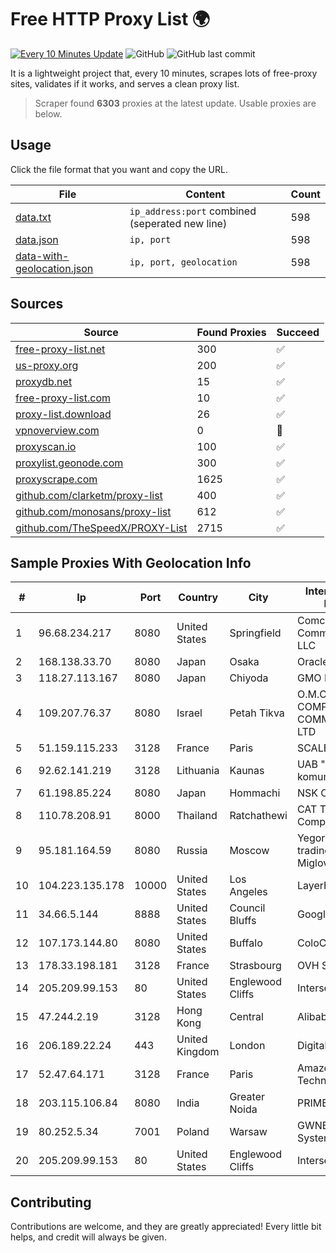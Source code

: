 
# Free HTTP Proxy List 🌍

[![Every 10 Minutes Update](https://github.com/mertguvencli/http-proxy-list/actions/workflows/main.yml/badge.svg?branch=main)](https://github.com/mertguvencli/http-proxy-list/actions/workflows/main.yml)
![GitHub](https://img.shields.io/github/license/mertguvencli/http-proxy-list)
![GitHub last commit](https://img.shields.io/github/last-commit/mertguvencli/http-proxy-list)

It is a lightweight project that, every 10 minutes, scrapes lots of free-proxy sites, validates if it works, and serves a clean proxy list.


> Scraper found **6303** proxies at the latest update. Usable proxies are below.

## Usage

Click the file format that you want and copy the URL.


|File|Content|Count|
|----|-------|-----|
|[data.txt](https://raw.githubusercontent.com/mertguvencli/http-proxy-list/main/proxy-list/data.txt)|`ip_address:port` combined (seperated new line)|598|
|[data.json](https://raw.githubusercontent.com/mertguvencli/http-proxy-list/main/proxy-list/data.json)|`ip, port`|598|
|[data-with-geolocation.json](https://raw.githubusercontent.com/mertguvencli/http-proxy-list/main/proxy-list/data-with-geolocation.json)|`ip, port, geolocation`|598|

## Sources

|Source|Found Proxies|Succeed|
|------|-------------|-------|
|[free-proxy-list.net](https://free-proxy-list.net)|300|✅|
|[us-proxy.org](https://www.us-proxy.org)|200|✅|
|[proxydb.net](http://proxydb.net)|15|✅|
|[free-proxy-list.com](https://free-proxy-list.com/?page=&port=&type%5B%5D=http&type%5B%5D=https&up_time=0&search=Search)|10|✅|
|[proxy-list.download](https://www.proxy-list.download/HTTP)|26|✅|
|[vpnoverview.com](https://vpnoverview.com/privacy/anonymous-browsing/free-proxy-servers)|0|🚫|
|[proxyscan.io](https://www.proxyscan.io)|100|✅|
|[proxylist.geonode.com](https://proxylist.geonode.com/api/proxy-list?limit=300&page=1&sort_by=lastChecked&sort_type=desc&protocols=http,https)|300|✅|
|[proxyscrape.com](https://api.proxyscrape.com/v2/?request=displayproxies&protocol=http&timeout=10000&country=all&ssl=all&anonymity=all)|1625|✅|
|[github.com/clarketm/proxy-list](https://raw.githubusercontent.com/clarketm/proxy-list/master/proxy-list-raw.txt)|400|✅|
|[github.com/monosans/proxy-list](https://raw.githubusercontent.com/monosans/proxy-list/main/proxies/http.txt)|612|✅|
|[github.com/TheSpeedX/PROXY-List](https://raw.githubusercontent.com/TheSpeedX/PROXY-List/master/http.txt)|2715|✅|


## Sample Proxies With Geolocation Info

|#|Ip|Port|Country|City|Internet Service Provider|
|-|--|----|-------|----|-------------------------|
|1|96.68.234.217|8080|United States|Springfield|Comcast Cable Communications, LLC|
|2|168.138.33.70|8080|Japan|Osaka|Oracle Corporation|
|3|118.27.113.167|8080|Japan|Chiyoda|GMO Internet, Inc.|
|4|109.207.76.37|8080|Israel|Petah Tikva|O.M.C. COMPUTERS & COMMUNICATIONS LTD|
|5|51.159.115.233|3128|France|Paris|SCALEWAY|
|6|92.62.141.219|3128|Lithuania|Kaunas|UAB "Baltnetos komunikacijos"|
|7|61.198.85.224|8080|Japan|Hommachi|NSK Co., Ltd.|
|8|110.78.208.91|8000|Thailand|Ratchathewi|CAT Telecom Public Company Limited|
|9|95.181.164.59|8080|Russia|Moscow|Yegor Andreevich trading as FLP Miglovets|
|10|104.223.135.178|10000|United States|Los Angeles|LayerHost|
|11|34.66.5.144|8888|United States|Council Bluffs|Google LLC|
|12|107.173.144.80|8080|United States|Buffalo|ColoCrossing|
|13|178.33.198.181|3128|France|Strasbourg|OVH SAS|
|14|205.209.99.153|80|United States|Englewood Cliffs|Interserver, Inc|
|15|47.244.2.19|3128|Hong Kong|Central|Alibaba.com LLC|
|16|206.189.22.24|443|United Kingdom|London|DigitalOcean, LLC|
|17|52.47.64.171|3128|France|Paris|Amazon Technologies Inc.|
|18|203.115.106.84|8080|India|Greater Noida|PRIMENET|
|19|80.252.5.34|7001|Poland|Warsaw|GWNET Autonomus System|
|20|205.209.99.153|80|United States|Englewood Cliffs|Interserver, Inc|



## Contributing

Contributions are welcome, and they are greatly appreciated! Every
little bit helps, and credit will always be given.

